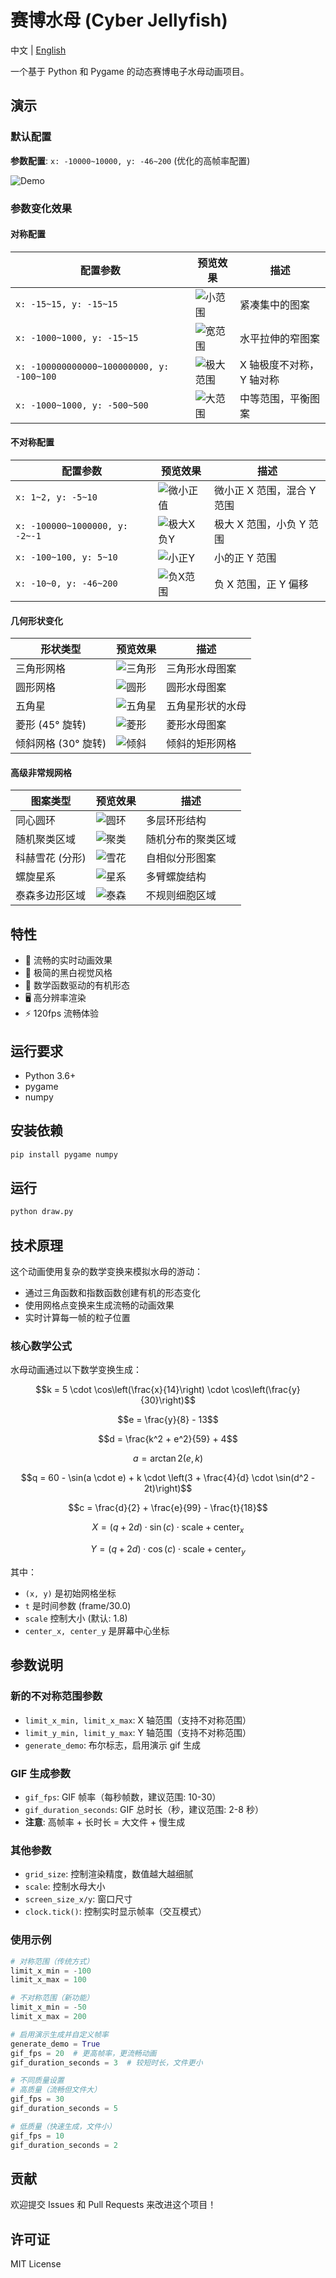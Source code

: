 # 赛博水母 (Cyber Jellyfish)

中文 | [English](./README.md)

一个基于 Python 和 Pygame 的动态赛博电子水母动画项目。

## 演示

### 默认配置

**参数配置**: `x: -10000~10000, y: -46~200` (优化的高帧率配置)

![Demo](demo.gif)

### 参数变化效果

#### 对称配置

| 配置参数                                  | 预览效果                                      | 描述                     |
| ----------------------------------------- | --------------------------------------------- | ------------------------ |
| `x: -15~15, y: -15~15`                    | ![小范围](demos/demo_small_symmetric.gif)     | 紧凑集中的图案           |
| `x: -1000~1000, y: -15~15`                | ![宽范围](demos/demo_wide_symmetric.gif)      | 水平拉伸的窄图案         |
| `x: -100000000000~100000000, y: -100~100` | ![极大范围](demos/demo_extreme_symmetric.gif) | X 轴极度不对称，Y 轴对称 |
| `x: -1000~1000, y: -500~500`              | ![大范围](demos/demo_large_symmetric.gif)     | 中等范围，平衡图案       |

#### 不对称配置

| 配置参数                       | 预览效果                                         | 描述                       |
| ------------------------------ | ------------------------------------------------ | -------------------------- |
| `x: 1~2, y: -5~10`             | ![微小正值](demos/demo_tiny_positive.gif)        | 微小正 X 范围，混合 Y 范围 |
| `x: -100000~1000000, y: -2~-1` | ![极大X负Y](demos/demo_extreme_x_negative_y.gif) | 极大 X 范围，小负 Y 范围   |
| `x: -100~100, y: 5~10`         | ![小正Y](demos/demo_small_positive_y.gif)        | 小的正 Y 范围              |
| `x: -10~0, y: -46~200`         | ![负X范围](demos/demo_negative_x_asymmetric.gif) | 负 X 范围，正 Y 偏移       |

#### 几何形状变化

| 形状类型            | 预览效果                                     | 描述             |
| ------------------- | -------------------------------------------- | ---------------- |
| 三角形网格          | ![三角形](demos/demo_triangle_jellyfish.gif) | 三角形水母图案   |
| 圆形网格            | ![圆形](demos/demo_circle_jellyfish.gif)     | 圆形水母图案     |
| 五角星              | ![五角星](demos/demo_star_jellyfish.gif)     | 五角星形状的水母 |
| 菱形 (45° 旋转)     | ![菱形](demos/demo_diamond_jellyfish.gif)    | 菱形水母图案     |
| 倾斜网格 (30° 旋转) | ![倾斜](demos/demo_tilted_jellyfish.gif)     | 倾斜的矩形网格   |

#### 高级非常规网格

| 图案类型        | 预览效果                                 | 描述               |
| --------------- | ---------------------------------------- | ------------------ |
| 同心圆环        | ![圆环](demos/demo_concentric_rings.gif) | 多层环形结构       |
| 随机聚类区域    | ![聚类](demos/demo_random_clusters.gif)  | 随机分布的聚类区域 |
| 科赫雪花 (分形) | ![雪花](demos/demo_koch_snowflake.gif)   | 自相似分形图案     |
| 螺旋星系        | ![星系](demos/demo_spiral_galaxy.gif)    | 多臂螺旋结构       |
| 泰森多边形区域  | ![泰森](demos/demo_voronoi_regions.gif)  | 不规则细胞区域     |

## 特性

- 🌊 流畅的实时动画效果
- 🎨 极简的黑白视觉风格
- 💫 数学函数驱动的有机形态
- 🖥️ 高分辨率渲染
- ⚡ 120fps 流畅体验

## 运行要求

- Python 3.6+
- pygame
- numpy

## 安装依赖

```bash
pip install pygame numpy
```

## 运行

```bash
python draw.py
```

## 技术原理

这个动画使用复杂的数学变换来模拟水母的游动：

- 通过三角函数和指数函数创建有机的形态变化
- 使用网格点变换来生成流畅的动画效果
- 实时计算每一帧的粒子位置

### 核心数学公式

水母动画通过以下数学变换生成：

$$k = 5 \cdot \cos\left(\frac{x}{14}\right) \cdot \cos\left(\frac{y}{30}\right)$$

$$e = \frac{y}{8} - 13$$

$$d = \frac{k^2 + e^2}{59} + 4$$

$$a = \arctan2(e, k)$$

$$q = 60 - \sin(a \cdot e) + k \cdot \left(3 + \frac{4}{d} \cdot \sin(d^2 - 2t)\right)$$

$$c = \frac{d}{2} + \frac{e}{99} - \frac{t}{18}$$

$$X = (q + 2d) \cdot \sin(c) \cdot \text{scale} + \text{center}_x$$

$$Y = (q + 2d) \cdot \cos(c) \cdot \text{scale} + \text{center}_y$$

其中：

- `(x, y)` 是初始网格坐标
- `t` 是时间参数 (frame/30.0)
- `scale` 控制大小 (默认: 1.8)
- `center_x, center_y` 是屏幕中心坐标

## 参数说明

### 新的不对称范围参数

- `limit_x_min, limit_x_max`: X 轴范围（支持不对称范围）
- `limit_y_min, limit_y_max`: Y 轴范围（支持不对称范围）
- `generate_demo`: 布尔标志，启用演示 gif 生成

### GIF 生成参数

- `gif_fps`: GIF 帧率（每秒帧数，建议范围: 10-30）
- `gif_duration_seconds`: GIF 总时长（秒，建议范围: 2-8 秒）
- **注意**: 高帧率 + 长时长 = 大文件 + 慢生成

### 其他参数

- `grid_size`: 控制渲染精度，数值越大越细腻
- `scale`: 控制水母大小
- `screen_size_x/y`: 窗口尺寸
- `clock.tick()`: 控制实时显示帧率（交互模式）

### 使用示例

```python
# 对称范围（传统方式）
limit_x_min = -100
limit_x_max = 100

# 不对称范围（新功能）
limit_x_min = -50
limit_x_max = 200

# 启用演示生成并自定义帧率
generate_demo = True
gif_fps = 20  # 更高帧率，更流畅动画
gif_duration_seconds = 3  # 较短时长，文件更小

# 不同质量设置
# 高质量（流畅但文件大）
gif_fps = 30
gif_duration_seconds = 5

# 低质量（快速生成，文件小）
gif_fps = 10
gif_duration_seconds = 2
```

## 贡献

欢迎提交 Issues 和 Pull Requests 来改进这个项目！

## 许可证

MIT License
